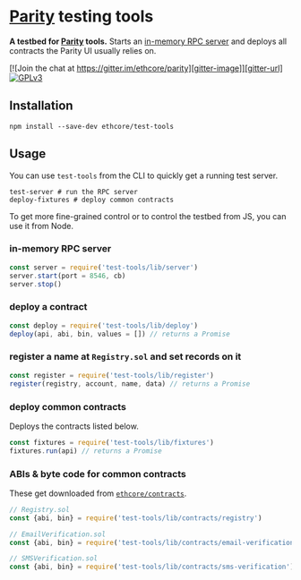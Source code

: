 # [Parity](https://ethcore.io/parity.html) testing tools

**A testbed for [Parity](https://ethcore.io/parity.html) tools.** Starts an [in-memory RPC server](https://github.com/ethereumjs/testrpc) and deploys all contracts the Parity UI usually relies on.

[![Join the chat at https://gitter.im/ethcore/parity][gitter-image]][gitter-url] [![GPLv3][license-image]][license-url]

[gitter-image]: https://badges.gitter.im/Join%20Chat.svg
[gitter-url]: https://gitter.im/ethcore/parity
[license-image]: https://img.shields.io/badge/license-GPL%20v3-green.svg
[license-url]: https://www.gnu.org/licenses/gpl-3.0.en.html

## Installation

```shell
npm install --save-dev ethcore/test-tools
```

## Usage

You can use `test-tools` from the CLI to quickly get a running test server.

```shell
test-server # run the RPC server
deploy-fixtures # deploy common contracts
```

To get more fine-grained control or to control the testbed from JS, you can use it from Node.

### in-memory RPC server

```js
const server = require('test-tools/lib/server')
server.start(port = 8546, cb)
server.stop()
```

### deploy a contract

```js
const deploy = require('test-tools/lib/deploy')
deploy(api, abi, bin, values = []) // returns a Promise
```

### register a name at `Registry.sol` and set records on it

```js
const register = require('test-tools/lib/register')
register(registry, account, name, data) // returns a Promise
```

### deploy common contracts

Deploys the contracts listed below.

```js
const fixtures = require('test-tools/lib/fixtures')
fixtures.run(api) // returns a Promise
```

### ABIs & byte code for common contracts

These get downloaded from [`ethcore/contracts`](https://github.com/ethcore/contracts).

```js
// Registry.sol
const {abi, bin} = require('test-tools/lib/contracts/registry')

// EmailVerification.sol
const {abi, bin} = require('test-tools/lib/contracts/email-verification')

// SMSVerification.sol
const {abi, bin} = require('test-tools/lib/contracts/sms-verification')
```
